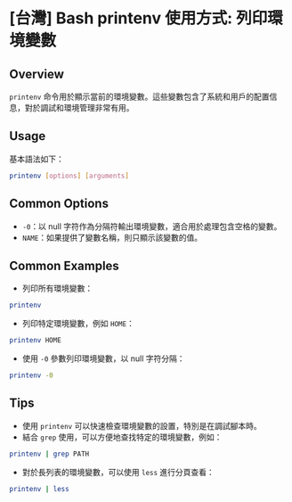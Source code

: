 # [台灣] Bash printenv 使用方式: 列印環境變數

## Overview
`printenv` 命令用於顯示當前的環境變數。這些變數包含了系統和用戶的配置信息，對於調試和環境管理非常有用。

## Usage
基本語法如下：
```bash
printenv [options] [arguments]
```

## Common Options
- `-0`：以 null 字符作為分隔符輸出環境變數，適合用於處理包含空格的變數。
- `NAME`：如果提供了變數名稱，則只顯示該變數的值。

## Common Examples
- 列印所有環境變數：
```bash
printenv
```

- 列印特定環境變數，例如 `HOME`：
```bash
printenv HOME
```

- 使用 `-0` 參數列印環境變數，以 null 字符分隔：
```bash
printenv -0
```

## Tips
- 使用 `printenv` 可以快速檢查環境變數的設置，特別是在調試腳本時。
- 結合 `grep` 使用，可以方便地查找特定的環境變數，例如：
```bash
printenv | grep PATH
```
- 對於長列表的環境變數，可以使用 `less` 進行分頁查看：
```bash
printenv | less
```